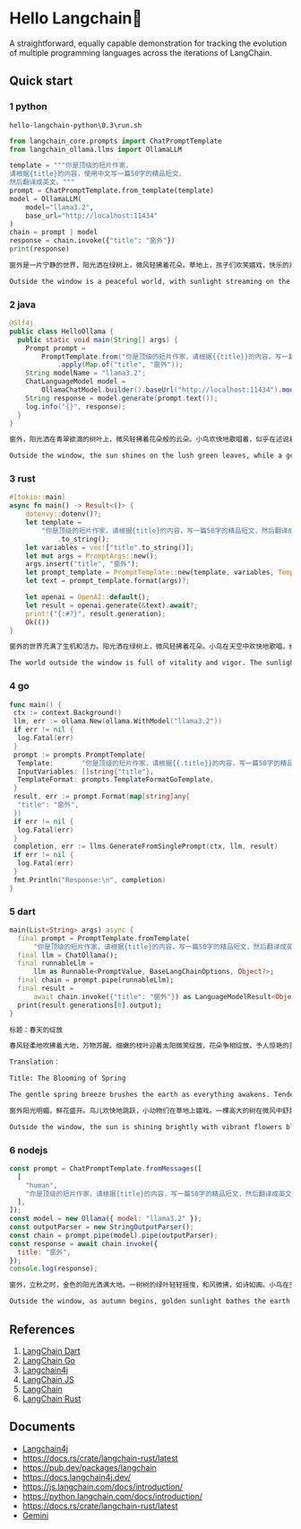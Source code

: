 # Hello Langchain🦜️

A straightforward, equally capable demonstration for tracking the evolution of multiple programming languages across the iterations of LangChain.

## Quick start

### 1 python

`hello-langchain-python\0.3\run.sh`

```python
from langchain_core.prompts import ChatPromptTemplate
from langchain_ollama.llms import OllamaLLM

template = """你是顶级的短片作家，
请根据{title}的内容，使用中文写一篇50字的精品短文，
然后翻译成英文。"""
prompt = ChatPromptTemplate.from_template(template)
model = OllamaLLM(
    model="llama3.2",
    base_url="http://localhost:11434"
)
chain = prompt | model
response = chain.invoke({"title": "窗外"})
print(response)
```

```sh
窗外是一片宁静的世界，阳光洒在绿树上，微风轻拂着花朵。草地上，孩子们欢笑嬉戏，快乐的声音传遍整个街区。鸟儿在天空中自由地飞翔，歌唱着美妙的旋律。这一切，让我感受到了生活的美好和希望。

Outside the window is a peaceful world, with sunlight streaming on the green trees and a gentle breeze caressing the flowers. On the grass, children laugh and play, their joyful voices echoing throughout the neighborhood. Birds soar freely in the sky, singing beautiful melodies. All of this makes me feel the beauty and hope of life.
```

### 2 java

```java
@Slf4j
public class HelloOllama {
  public static void main(String[] args) {
    Prompt prompt =
        PromptTemplate.from("你是顶级的短片作家，请根据{{title}}的内容，写一篇50字的精品短文，然后翻译成英文。")
            .apply(Map.of("title", "窗外"));
    String modelName = "llama3.2";
    ChatLanguageModel model =
        OllamaChatModel.builder().baseUrl("http://localhost:11434").modelName(modelName).build();
    String response = model.generate(prompt.text());
    log.info("{}", response);
  }
}
```

```sh
窗外，阳光洒在青翠欲滴的树叶上，微风轻拂着花朵般的云朵。小鸟欢快地歌唱着，似乎在述说着大自然的美妙。这一幕幕景象，如同一幅绚丽的画卷，勾勒出宁静与和谐的生活。窗外的世界，如此美好！

Outside the window, the sun shines on the lush green leaves, while a gentle breeze caresses the cloud-like blossoms. The birds sing joyfully, seemingly narrating the wonders of nature. These scenes, like a magnificent painting, depict a life of tranquility and harmony. The world outside the window is truly beautiful!
```

### 3 rust

```rust
#[tokio::main]
async fn main() -> Result<()> {
    dotenvy::dotenv()?;
    let template =
        "你是顶级的短片作家，请根据{title}的内容，写一篇50字的精品短文，然后翻译成英文。"
            .to_string();
    let variables = vec!["title".to_string()];
    let mut args = PromptArgs::new();
    args.insert("title", "窗外");
    let prompt_template = PromptTemplate::new(template, variables, TemplateFormat::FString);
    let text = prompt_template.format(args)?;

    let openai = OpenAI::default();
    let result = openai.generate(&text).await?;
    print!("{:#?}", result.generation);
    Ok(())
}
```

```sh
窗外的世界充满了生机和活力。阳光洒在绿树上，微风轻拂着花朵。小鸟在天空中欢快地歌唱，给大地带来了春天的气息。这个美丽的景象让心情愉悦，仿佛世界都变得更加美好了。

The world outside the window is full of vitality and vigor. The sunlight sprinkles on the green trees, and the breeze gently brushes the flowers. Birds sing joy.
```

### 4 go

```go
func main() {
 ctx := context.Background()
 llm, err := ollama.New(ollama.WithModel("llama3.2"))
 if err != nil {
  log.Fatal(err)
 }
 prompt := prompts.PromptTemplate{
  Template:       "你是顶级的短片作家，请根据{{.title}}的内容，写一篇50字的精品短文，然后翻译成英文。",
  InputVariables: []string{"title"},
  TemplateFormat: prompts.TemplateFormatGoTemplate,
 }
 result, err := prompt.Format(map[string]any{
  "title": "窗外",
 })
 if err != nil {
  log.Fatal(err)
 }
 completion, err := llms.GenerateFromSinglePrompt(ctx, llm, result)
 if err != nil {
  log.Fatal(err)
 }
 fmt.Println("Response:\n", completion)
}
```

### 5 dart

```dart
main(List<String> args) async {
  final prompt = PromptTemplate.fromTemplate(
      "你是顶级的短片作家，请根据{title}的内容，写一篇50字的精品短文，然后翻译成英文。");
  final llm = ChatOllama();
  final runnableLlm =
      llm as Runnable<PromptValue, BaseLangChainOptions, Object?>;
  final chain = prompt.pipe(runnableLlm);
  final result =
      await chain.invoke({"title": "窗外"}) as LanguageModelResult<Object>;
  print(result.generations[0].output);
}
```

```sh
标题：春天的绽放

春风轻柔地吹拂着大地，万物苏醒。细嫩的枝叶迎着太阳微笑绽放，花朵争相绽放，予人惊艳的美景。阳光温暖地洒在大地上，金黄的麦田翠绿欲滴，阳台上的花朵散发出迷人的芳香。春天，是大自然的画家，也是生命的奇迹，让我们为春天的绽放欢呼！

Translation：

Title: The Blooming of Spring

The gentle spring breeze brushes the earth as everything awakens. Tender branches smile and bloom against the sun, while flowers vie for attention, presenting stunning views. The warm sunlight pours onto the land, turning the golden wheat fields into lush greens, and balcony flowers release captivating fragrances. Spring, the artist of nature and a miracle of life, let us cheer for the blooming of spring!
```

```sh
窗外阳光明媚，鲜花盛开。鸟儿欢快地跳跃，小动物们在草地上嬉戏。一棵高大的树在微风中舒展枝叶，为这个美丽的世界增添了绿意。这个窗外的景象宛如一幅生动的画卷，让人心旷神怡。

Outside the window, the sun is shining brightly with vibrant flowers blooming. Birds are happily hopping, and small animals play on the grass. A tall tree stretches its branches and leaves in the gentle breeze, adding a touch of green to this beautiful world. The view outside the window is like a vivid painting, bringing a sense of tranquility and joy.
```

### 6 nodejs

```javascript
const prompt = ChatPromptTemplate.fromMessages([
  [
    "human",
    "你是顶级的短片作家，请根据{title}的内容，写一篇50字的精品短文，然后翻译成英文。",
  ],
]);
const model = new Ollama({ model: "llama3.2" });
const outputParser = new StringOutputParser();
const chain = prompt.pipe(model).pipe(outputParser);
const response = await chain.invoke({
  title: "窗外",
});
console.log(response);
```

```sh
窗外，立秋之时，金色的阳光洒满大地。一树树的绿叶轻轻摇曳，和风微拂，如诗如画。小鸟在空中飞翔，欢快地歌唱。这是大自然的交响乐，美妙而神奇。

Outside the window, as autumn begins, golden sunlight bathes the earth. The green leaves of trees sway gently, kissed by a gentle breeze, creating a picturesque sight. Birds soar through the sky, singing joyfully. This is nature’s symphony, enchanting and marvelous.
```

## References

1. [LangChain Dart](https://github.com/davidmigloz/langchain_dart)
2. [LangChain Go](https://github.com/tmc/langchaingo)
3. [Langchain4j](https://github.com/langchain4j/langchain4j)
4. [LangChain JS](https://github.com/langchain-ai/langchainjs)
5. [LangChain](https://github.com/langchain-ai/langchain)
6. [LangChain Rust](https://github.com/Abraxas-365/langchain-rust)

## Documents

- [Langchain4j](https://docs.langchain4j.dev/)
- <https://docs.rs/crate/langchain-rust/latest>
- <https://pub.dev/packages/langchain>
- <https://docs.langchain4j.dev/>
- <https://js.langchain.com/docs/introduction/>
- <https://python.langchain.com/docs/introduction/>
- <https://docs.rs/crate/langchain-rust/latest>
- [Gemini](https://ai.google.dev/tutorials/python_quickstart)
